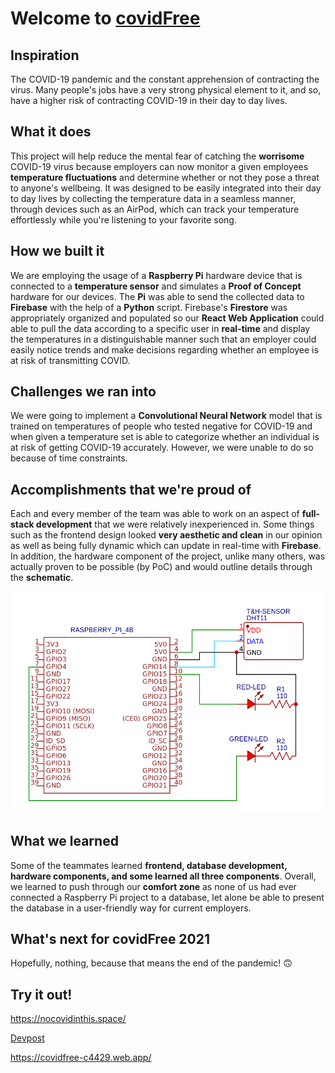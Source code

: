 # Welcome to [covidFree](https://nocovidinthis.space)
## Inspiration

The COVID-19 pandemic and the constant apprehension of contracting the virus. Many people's jobs have a very strong physical element to it, and so, have a higher risk of contracting COVID-19 in their day to day lives.

## What it does

This project will help reduce the mental fear of catching the **worrisome** COVID-19 virus because employers can now monitor a given employees **temperature fluctuations** and determine whether or not they pose a threat to anyone's wellbeing. It was designed to be easily integrated into their day to day lives by collecting the temperature data in a seamless manner, through devices such as an AirPod, which can track your temperature effortlessly while you're listening to your favorite song.

## How we built it
We are employing the usage of a **Raspberry Pi** hardware device that is connected to a **temperature sensor** and simulates a **Proof of Concept** hardware for our devices. The **Pi** was able to send the collected data to **Firebase** with the help of a **Python**  script. Firebase's **Firestore** was appropriately organized and populated so our **React Web Application** could able to pull the data according to a specific user in **real-time** and display the temperatures in a distinguishable manner such that an employer could easily notice trends and make decisions regarding whether an employee is at risk of transmitting COVID. 

## Challenges we ran into
We were going to implement a **Convolutional Neural Network** model that is trained on temperatures of people who tested negative for COVID-19 and when given a temperature set is able to categorize whether an individual is at risk of getting COVID-19 accurately. However, we were unable to do so because of time constraints. 

## Accomplishments that we're proud of
Each and every member of the team was able to work on an aspect of **full-stack development** that we were relatively inexperienced in. Some things such as the frontend design looked **very aesthetic and clean** in our opinion as well as being fully dynamic which can update in real-time with **Firebase**. In addition, the hardware component of the project, unlike many others, was actually proven to be possible (by PoC) and would outline details through the **schematic**. 

![Alt text](https://github.com/ynoza/covidFree/raw/main/schematics/UOttaHack-covidFree.png)

## What we learned
Some of the teammates learned **frontend, database development, hardware components, and some learned all three components**. Overall, we learned to push through our **comfort zone** as none of us had ever connected a Raspberry Pi project to a database, let alone be able to present the database in a user-friendly way for current employers.

## What's next for covidFree 2021
Hopefully, nothing, because that means the end of the pandemic! 🙃

## Try it out!

https://nocovidinthis.space/

[Devpost](https://devpost.com/software/covidfree-2021)

https://covidfree-c4429.web.app/
